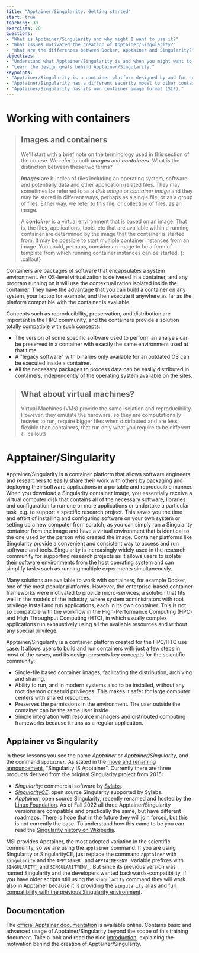 ```yaml
---
title: "Apptainer/Singularity: Getting started"
start: true
teaching: 30
exercises: 20
questions:
- "What is Apptainer/Singularity and why might I want to use it?"
- "What issues motivated the creation of Apptainer/Singularity?"
- "What are the differences between Docker, Apptainer and Singularity?"
objectives:
- "Understand what Apptainer/Singularity is and when you might want to use it."
- "Learn the design goals behind Apptainer/Singularity."
keypoints:
- "Apptainer/Singularity is a container platform designed by and for scientists."
- "Apptainer/Singularity has a different security model to other container platforms, one of the key reasons that it is well suited to HPC and cluster environments. User inside the container = user outside."
- "Apptainer/Singularity has its own container image format (SIF)."
---
```



# Working with containers

> ## Images and containers
> We'll start with a brief note on the terminology used in this section of the course. We refer to both **_images_** and **_containers_**. What is the distinction between these two terms? 
>
> **_Images_** are bundles of files including an operating system, software and potentially data and other application-related files. They may sometimes be referred to as a _disk image_ or _container image_ and they may be stored in different ways, perhaps as a single file, or as a group of files. Either way, we refer to this file, or collection of files, as an image.
>
> A **_container_** is a virtual environment that is based on an image. That is, the files, applications, tools, etc that are available within a running container are determined by the image that the container is started from. It may be possible to start multiple container instances from an image. You could, perhaps, consider an image to be a form of template from which running container instances can be started.
{: .callout}

Containers are packages of software that encapsulates a system environment. An OS-level virtualization is delivered in a container, and any program running on it will use the contextualization isolated inside the container. They have the advantage that you can build a container on any system, your laptop for example, and then execute it anywhere as far as the platform compatible with the container is available.

Concepts such as reproducibility, preservation, and distribution are important in the HPC community, and the containers provide a solution totally compatible with such concepts:

- The version of some specific software used to perform an analysis can be preserved in a container with exactly the same environment used at that time.
- A "legacy software" with binaries only available for an outdated OS can be executed inside a container.
- All the necessary packages to process data can be easily distributed in containers, independently of the operating system available on the sites.


> ## What about virtual machines?
> Virtual Machines (VMs) provide the same isolation and reproducibility. However, they emulate the hardware, so they are computationally heavier to run, require bigger files when distributed and are less flexible than containers, that run only what you require to be different.
{: .callout}


# Apptainer/Singularity
Apptainer/Singularity is a container platform that allows software engineers and researchers to easily share their work with others by packaging and deploying their software applications in a portable and reproducible manner. When you download a Singularity container image, you essentially receive a virtual computer disk that contains all of the necessary software, libraries and configuration to run one or more applications or undertake a particular task, e.g. to support a specific research project. This saves you the time and effort of installing and configuring software on your own system or setting up a new computer from scratch, as you can simply run a Singularity container from the image and have a virtual environment that is identical to the one used by the person who created the image. Container platforms like Singularity provide a convenient and consistent way to access and run software and tools. Singularity is increasingly widely used in the research community for supporting research projects as it allows users to isolate their software environments from the host operating system and can simplify tasks such as running multiple experiments simultaneously.

Many solutions are available to work with containers, for example Docker, one of the most popular platforms. However, the enterprise-based container frameworks were motivated to provide micro-services, a solution that fits well in the models of the industry, where system administrators with root privilege install and run applications, each in its own container. This is not so compatible with the workflow in the High-Performance Computing (HPC) and High Throughput Computing (HTC), in which usually complex applications run exhaustively using all the available resources and without any special privilege.

Apptainer/Singularity is a container platform created for the HPC/HTC use case. It allows users to build and run containers with just a few steps in most of the cases, and its design presents key concepts for the scientific community:

- Single-file based container images, facilitating the distribution, archiving and sharing.
- Ability to run, and in modern systems also to be installed, without any root daemon or setuid privileges. This makes it safer for large computer centers with shared resources.
- Preserves the permissions in the environment. The user outside the container can be the same user inside.
- Simple integration with resource managers and distributed computing frameworks because it runs as a regular application.

## Apptainer vs Singularity
In these lessons you see the name *Apptainer* or *Apptainer/Singularity*, and the command `apptainer`.
As stated in the [move and renaming announcement](https://apptainer.org/news/community-announcement-20211130/), "Singularity IS Apptainer".
Currently there are three products derived from the original Singularity project from 2015:
* *Singularity*: commercial software by [Sylabs](https://sylabs.io/).
* [*SingularityCE*](https://sylabs.io/2022/06/singularityce-is-singularity/): open source Singularity supported by Sylabs.
* *Apptainer*: open source Singularity, recently renamed and hosted by the [Linux Foundation](https://www.linuxfoundation.org/).
As of Fall 2022 all three Apptainer/Singularity versions are compatible and practically the same, but have different roadmaps.
There is hope that in the future they will join forces, but this is not currently the case.
To understand how this came to be you can read the [Singularity history on Wikipedia](https://en.wikipedia.org/wiki/Singularity_%28software%29#History).

MSI provides Apptainer, the most adopted variation in the scientific community, so we are using the `apptainer` command.
If you are using Singularity or SingularityCE, just replace the command `apptainer` with `singularity` and the
`APPTAINER_` and  `APPTAINERENV_` variable prefixes  with `SINGULARITY_` and  `SINGULARITYENV_`.
 But since its previous version was named Singularity and the developers wanted backwards-compatibility, if you have older scripts still using the `singularity` command they will work also in Apptainer because it is providing the `singularity` alias
and [full compatibility with the previous Singularity environment](https://apptainer.org/docs/user/main/singularity_compatibility.html).

## Documentation
The [official Apptainer documentation](https://apptainer.org/docs/) is available online. Contains basic and advanced
usage of Apptainer/Singularity beyond the scope of this training document. Take a look and read the nice
[introduction](https://apptainer.org/docs/user/main/introduction.html), explaining the motivation behind the
creation of Apptainer/Singularity.



